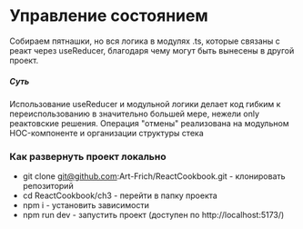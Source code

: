 # Управление состоянием
Собираем пятнашки, но вся логика в модулях .ts, которые связаны с реакт через useReducer, благодаря чему могут быть вынесены в другой проект.

##### Суть
Использование useReducer и модульной логики делает код гибким к переиспользованию в значительно большей мере, нежели only реактовские решения.
Операция "отмены" реализована на модульном HOC-компоненте и организации структуры стека

### Как развернуть проект локально
- git clone git@github.com:Art-Frich/ReactCookbook.git - клонировать репозиторий
- cd ReactCookbook/ch3 - перейти в папку проекта
- npm i - установить зависимости 
- npm run dev - запустить проект (доступен по http://localhost:5173/)